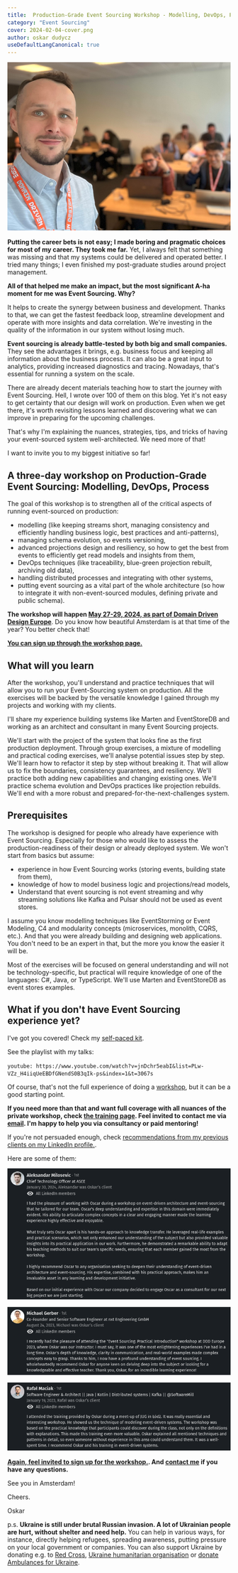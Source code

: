 ```yaml
---
title:  Production-Grade Event Sourcing Workshop - Modelling, DevOps, Process 
category: "Event Sourcing"
cover: 2024-02-04-cover.png
author: oskar dudycz
useDefaultLangCanonical: true
---
```


![cover](2024-02-04-cover.png)

**Putting the career bets is not easy; I made boring and pragmatic choices for most of my career. They took me far.** Yet, I always felt that something was missing and that my systems could be delivered and operated better. I tried many things; I even finished my post-graduate studies around project management. 

**All of that helped me make an impact, but the most significant A-ha moment for me was Event Sourcing. Why?**

It helps to create the synergy between business and development. Thanks to that, we can get the fastest feedback loop, streamline development and operate with more insights and data correlation. We're investing in the quality of the information in our system without losing much.

**Event sourcing is already battle-tested by both big and small companies.** They see the advantages it brings, e.g. business focus and keeping all information about the business process. It can also be a great input to analytics, providing increased diagnostics and tracing. Nowadays, that's essential for running a system on the scale.

There are already decent materials teaching how to start the journey with Event Sourcing. Hell, I wrote over 100 of them on this blog. Yet it's not easy to get certainty that our design will work on production. Even when we get there, it's worth revisiting lessons learned and discovering what we can improve in preparing for the upcoming challenges.

That's why I'm explaining the nuances, strategies, tips, and tricks of having your event-sourced system well-architected. We need more of that!

I want to invite you to my biggest initiative so far!

## A three-day workshop on Production-Grade Event Sourcing: Modelling, DevOps, Process

The goal of this workshop is to strengthen all of the critical aspects of running event-sourced on production:
- modelling (like keeping streams short, managing consistency and efficiently handling business logic, best practices and anti-patterns),
- managing schema evolution, so events versioning,
- advanced projections design and resiliency, so how to get the best from events to efficiently get read models and insights from them,
- DevOps techniques (like traceability, blue-green projection rebuilt, archiving old data),
- handling distributed processes and integrating with other systems,
- putting event sourcing as a vital part of the whole architecture (so how to integrate it with non-event-sourced modules, defining private and public schema).

**The workshop will happen [May 27-29, 2024, as part of Domain Driven Design Europe](https://ddd.academy/production-grade-event-sourcing/)**. Do you know how beautiful Amsterdam is at that time of the year? You better check that!

**[You can sign up through the workshop page.](https://ddd.academy/production-grade-event-sourcing/)**

## What will you learn

After the workshop, you'll understand and practice techniques that will allow you to run your Event-Sourcing system on production.
All the exercises will be backed by the versatile knowledge I gained through my projects and working with my clients. 

I'll share my experience building systems like Marten and EventStoreDB and working as an architect and consultant in many Event Sourcing projects.

We'll start with the project of the system that looks fine as the first production deployment. Through group exercises, a mixture of modelling and practical coding exercises, we'll analyse potential issues step by step. We'll learn how to refactor it step by step without breaking it. That will allow us to fix the boundaries, consistency guarantees, and resiliency. We'll practice both adding new capabilities and changing existing ones. We'll practice schema evolution and DevOps practices like projection rebuilds. We'll end with a more robust and prepared-for-the-next-challenges system.

## Prerequisites

The workshop is designed for people who already have experience with Event Sourcing. Especially for those who would like to assess the production-readiness of their design or already deployed system. We won't start from basics but assume:
- experience in how Event Sourcing works (storing events, building state from them),
- knowledge of how to model business logic and projections/read models,
- Understand that event sourcing is not event streaming and why streaming solutions like Kafka and Pulsar should not be used as event stores.

I assume you know modelling techniques like EventStorming or Event Modeling, C4 and modularity concepts (microservices, monolith, CQRS, etc.). And that you were already building and designing web applications. You don't need to be an expert in that, but the more you know the easier it will be.

Most of the exercises will be focused on general understanding and will not be technology-specific, but practical will require knowledge of one of the languages: C#, Java, or TypeScript. We'll use Marten and EventStoreDB as event stores examples.

## What if you don't have Event Sourcing experience yet?

I've got you covered! Check my [self-paced kit](/pl/introduction_to_event_sourcing/).

See the playlist with my talks:

`youtube: https://www.youtube.com/watch?v=jnDchr5eabI&list=PLw-VZz_H4iiqUeEBDfGNendS0B3qIk-ps&index=1&t=3067s`

Of course, that's not the full experience of doing a [workshop](/pl/training/), but it can be a good starting point.

**If you need more than that and want full coverage with all nuances of the private workshop, check [the training page](/pl/training/). Feel invited to contact me via [email](mailto:oskar@event-driven.io). I'm happy to help you via consultancy or paid mentoring!**

If you're not persuaded enough, check [recommendations from my previous clients on my LinkedIn profile.](https://www.linkedin.com/in/oskardudycz/).

Here are some of them:

![reference 1](2024-02-04-reference1.png)

![reference 2](2024-02-04-reference2.png)

![reference 3](2024-02-04-reference3.png)

**[Again, feel invited to sign up for the workshop.](https://ddd.academy/production-grade-event-sourcing/). And [contact me](mailto:oskar@event-driven.io) if you have any questions.**

See you in Amsterdam!

Cheers.

Oskar

p.s. **Ukraine is still under brutal Russian invasion. A lot of Ukrainian people are hurt, without shelter and need help.** You can help in various ways, for instance, directly helping refugees, spreading awareness, putting pressure on your local government or companies. You can also support Ukraine by donating e.g. to [Red Cross](https://www.icrc.org/pl/donate/ukraine), [Ukraine humanitarian organisation](https://savelife.in.ua/pl/donate/) or [donate Ambulances for Ukraine](https://www.gofundme.com/f/help-to-save-the-lives-of-civilians-in-a-war-zone).
